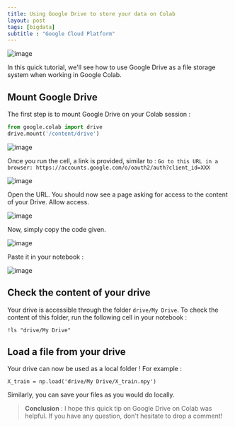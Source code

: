 ```yaml
---
title: Using Google Drive to store your data on Colab
layout: post
tags: [bigdata]
subtitle : "Google Cloud Platform"
---
```


![image](https://maelfabien.github.io/assets/images/gc.jpg)

In this quick tutorial, we'll see how to use Google Drive as a file storage system when working in Google Colab.

## Mount Google Drive

The first step is to mount Google Drive on your Colab session :

```python
from google.colab import drive
drive.mount('/content/drive')
```

![image](https://maelfabien.github.io/assets/images/gd_init.jpg)

Once you run the cell, a link is provided, similar to :
```Go to this URL in a browser: https://accounts.google.com/o/oauth2/auth?client_id=XXX```

![image](https://maelfabien.github.io/assets/images/gd_connect.jpg)

Open the URL. You should now see a page asking for access to the content of your Drive. Allow access.

![image](https://maelfabien.github.io/assets/images/gd_allow.jpg)

Now, simply copy the code given.

![image](https://maelfabien.github.io/assets/images/gd_copy.jpg)

Paste it in your notebook :

![image](https://maelfabien.github.io/assets/images/gd_valid.jpg)

## Check the content of your drive

Your drive is accessible through the folder  `drive/My Drive`. To check the content of this folder, run the following cell in your notebook :

```
!ls "drive/My Drive"
```

## Load a file from your drive

Your drive can now be used as a local folder ! For example :

```
X_train = np.load('drive/My Drive/X_train.npy')
```

Similarly, you can save your files as you would do locally.

> **Conclusion** : I hope this quick tip on Google Drive on Colab was helpful. If you have any question, don't hesitate to drop a comment!
